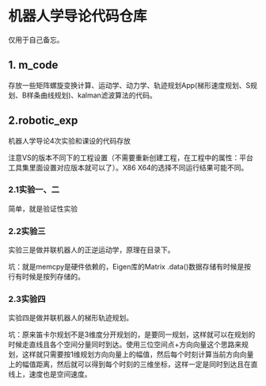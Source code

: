 # 机器人学导论代码仓库

仅用于自己备忘。

## 1. m_code

存放一些矩阵螺旋变换计算、运动学、动力学、轨迹规划App(梯形速度规划、S规划、B样条曲线规划)、kalman滤波算法的代码。



## 2.robotic_exp

机器人学导论4次实验和课设的代码存放

注意VS的版本不同下的工程设置（不需要重新创建工程，在工程中的属性：平台工具集里面设置对应版本就可以了）。X86 X64的选择不同运行结果可能不同。

### 2.1实验一、二

简单，就是验证性实验

### 2.2实验三

实验三是做并联机器人的正逆运动学，原理在目录下。

坑：就是memcpy是硬件依赖的，Eigen库的Matrix .data()数据存储有时候是按行有时候是按列存储的。

### 2.3实验四

实验四是做并联机器人的梯形轨迹规划。

坑：原来笛卡尔规划不是3维度分开规划的，是要同一规划，这样就可以在规划的时候走直线且各个空间分量同时到达。使用三位空间点+方向向量这个思路来规划，这样就只需要按1维规划方向向量上的幅值，然后每个时刻计算当前方向向量上的幅值距离，然后就可以得到每个时刻的三维坐标，这样一定是同时到达且在直线上，速度也是空间速度。

